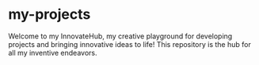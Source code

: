 # my-projects
Welcome to my InnovateHub, my creative playground for developing projects and bringing innovative ideas to life! This repository is the hub for all my inventive endeavors.
